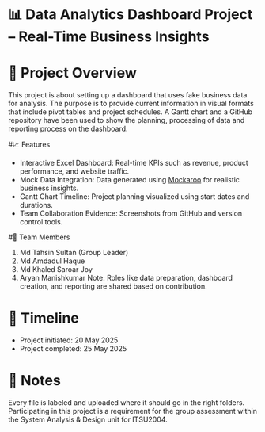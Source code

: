 # 📊 Data Analytics Dashboard Project – Real-Time Business Insights

# 📝 Project Overview
This project is about setting up a dashboard that uses fake business data for analysis. The purpose is to provide current information in visual formats that include pivot tables and project schedules. 
A Gantt chart and a GitHub repository have been used to show the planning, processing of data and reporting process on the dashboard.

#📈 Features
- Interactive Excel Dashboard: Real-time KPIs such as revenue, product performance, and website traffic.
- Mock Data Integration: Data generated using [Mockaroo](https://mockaroo.com/) for realistic business insights.
- Gantt Chart Timeline: Project planning visualized using start dates and durations.
- Team Collaboration Evidence: Screenshots from GitHub and version control tools.

#👥 Team Members
1. Md Tahsin Sultan (Group Leader)
2. Md Amdadul Haque
3. Md Khaled Saroar Joy
4. Aryan Manishkumar
Note: Roles like data preparation, dashboard creation, and reporting are shared based on contribution.

# 📅 Timeline
- Project initiated: 20 May 2025
- Project completed: 25 May 2025

# 💬 Notes
Every file is labeled and uploaded where it should go in the right folders. Participating in this project is a requirement for the group assessment within the System Analysis & Design unit for ITSU2004.
